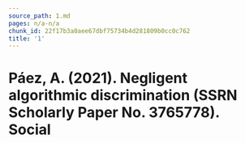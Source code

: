 ```yaml
---
source_path: 1.md
pages: n/a-n/a
chunk_id: 22f17b3a0aee67dbf75734b4d281809b0cc0c762
title: '1'
---
```

# Páez, A. (2021). Negligent algorithmic discrimination (SSRN Scholarly Paper No. 3765778). Social

